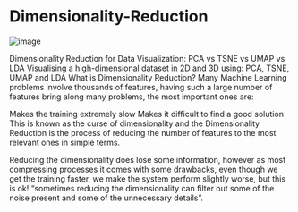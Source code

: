 # Dimensionality-Reduction

![image](https://user-images.githubusercontent.com/52233189/187134190-312ae597-ef05-4034-b1b1-94c6a10ceff1.png)

Dimensionality Reduction for Data Visualization: PCA vs TSNE vs UMAP vs LDA
Visualising a high-dimensional dataset in 2D and 3D using: PCA, TSNE, UMAP and LDA
What is Dimensionality Reduction?
Many Machine Learning problems involve thousands of features, having such a large number of features bring along many problems, the most important ones are:

Makes the training extremely slow
Makes it difficult to find a good solution
This is known as the curse of dimensionality and the Dimensionality Reduction is the process of reducing the number of features to the most relevant ones in simple terms.

Reducing the dimensionality does lose some information, however as most compressing processes it comes with some drawbacks, even though we get the training faster, we make the system perform slightly worse, but this is ok! “sometimes reducing the dimensionality can filter out some of the noise present and some of the unnecessary details”.


